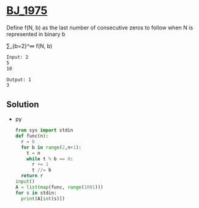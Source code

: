 # [BJ_1975](https://acmicpc.net/problem/1975)

Define f(N, b) as the last number of consecutive zeros to follow when N is represented in binary b

∑_{b=2}^∞ f(N, b)

```txt
Input: 2
5
10

Output: 1
3
```

## Solution

* py

  ```py
  from sys import stdin
  def func(n):
    r = 0
    for b in range(2,n+1):
      t = n
      while t % b == 0:
        r += 1
        t //= b
    return r
  input()
  A = list(map(func, range(1001)))
  for s in stdin:
    print(A[int(s)])
  ```

